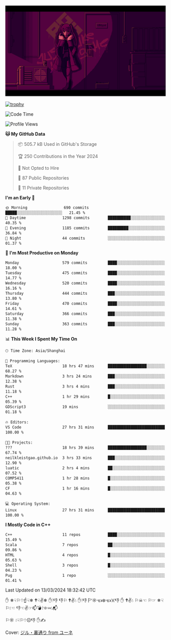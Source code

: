 ![](imgs/main.png)

[![trophy](https://github-profile-trophy.vercel.app/?username=NeilKleistGao&theme=dracula)](https://github.com/ryo-ma/github-profile-trophy)

<!--START_SECTION:waka-->
![Code Time](http://img.shields.io/badge/Code%20Time-756%20hrs%2019%20mins-blue)

![Profile Views](http://img.shields.io/badge/Profile%20Views-0-blue)

**🐱 My GitHub Data** 

> 📦 505.7 kB Used in GitHub's Storage 
 > 
> 🏆 250 Contributions in the Year 2024
 > 
> 🚫 Not Opted to Hire
 > 
> 📜 87 Public Repositories 
 > 
> 🔑 11 Private Repositories 
 > 
**I'm an Early 🐤** 

```text
🌞 Morning                690 commits         █████░░░░░░░░░░░░░░░░░░░░   21.45 % 
🌆 Daytime                1298 commits        ██████████░░░░░░░░░░░░░░░   40.35 % 
🌃 Evening                1185 commits        █████████░░░░░░░░░░░░░░░░   36.84 % 
🌙 Night                  44 commits          ░░░░░░░░░░░░░░░░░░░░░░░░░   01.37 % 
```
📅 **I'm Most Productive on Monday** 

```text
Monday                   579 commits         ████░░░░░░░░░░░░░░░░░░░░░   18.00 % 
Tuesday                  475 commits         ████░░░░░░░░░░░░░░░░░░░░░   14.77 % 
Wednesday                520 commits         ████░░░░░░░░░░░░░░░░░░░░░   16.16 % 
Thursday                 444 commits         ███░░░░░░░░░░░░░░░░░░░░░░   13.80 % 
Friday                   470 commits         ████░░░░░░░░░░░░░░░░░░░░░   14.61 % 
Saturday                 366 commits         ███░░░░░░░░░░░░░░░░░░░░░░   11.38 % 
Sunday                   363 commits         ███░░░░░░░░░░░░░░░░░░░░░░   11.28 % 
```


📊 **This Week I Spent My Time On** 

```text
🕑︎ Time Zone: Asia/Shanghai

💬 Programming Languages: 
TeX                      18 hrs 47 mins      █████████████████░░░░░░░░   68.27 % 
Markdown                 3 hrs 24 mins       ███░░░░░░░░░░░░░░░░░░░░░░   12.38 % 
Rust                     3 hrs 4 mins        ███░░░░░░░░░░░░░░░░░░░░░░   11.18 % 
C++                      1 hr 29 mins        █░░░░░░░░░░░░░░░░░░░░░░░░   05.39 % 
GDScript3                19 mins             ░░░░░░░░░░░░░░░░░░░░░░░░░   01.18 % 

🔥 Editors: 
VS Code                  27 hrs 31 mins      █████████████████████████   100.00 % 

🐱‍💻 Projects: 
???                      18 hrs 39 mins      █████████████████░░░░░░░░   67.74 % 
neilkleistgao.github.io  3 hrs 33 mins       ███░░░░░░░░░░░░░░░░░░░░░░   12.90 % 
luatic                   2 hrs 4 mins        ██░░░░░░░░░░░░░░░░░░░░░░░   07.52 % 
COMP5411                 1 hr 28 mins        █░░░░░░░░░░░░░░░░░░░░░░░░   05.38 % 
CF                       1 hr 16 mins        █░░░░░░░░░░░░░░░░░░░░░░░░   04.63 % 

💻 Operating System: 
Linux                    27 hrs 31 mins      █████████████████████████   100.00 % 
```

**I Mostly Code in C++** 

```text
C++                      11 repos            ████░░░░░░░░░░░░░░░░░░░░░   15.49 % 
Scala                    7 repos             ██░░░░░░░░░░░░░░░░░░░░░░░   09.86 % 
HTML                     4 repos             █░░░░░░░░░░░░░░░░░░░░░░░░   05.63 % 
Shell                    3 repos             █░░░░░░░░░░░░░░░░░░░░░░░░   04.23 % 
Pug                      1 repo              ░░░░░░░░░░░░░░░░░░░░░░░░░   01.41 % 
```




 Last Updated on 13/03/2024 18:32:42 UTC
<!--END_SECTION:waka-->

✋ ❄☟⚐🕆☝☟❄ 🕈☟✌❄ ✋🕯👎 👎⚐ 🕈✌💧 ✋🕯👎 🏱☼☜❄☜☠👎 ✋ 🕈✌💧 ⚐☠☜ ⚐☞ ❄☟⚐💧☜ 👎☜✌☞📫💣🕆❄☜💧📬

⚐☼ 💧☟⚐🕆☹👎 ✋✍

Cover: [ジル・裏通り from ユーネ](https://www.pixiv.net/artworks/62127066)
